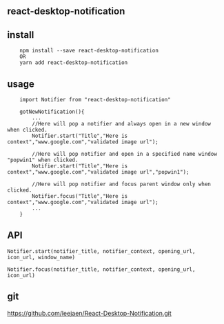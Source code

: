 ## react-desktop-notification

## install
```
	npm install --save react-desktop-notification
	OR
	yarn add react-desktop-notification
```

## usage
```
	import Notifier from "react-desktop-notification"

	gotNewNotification(){
		...
		//Here will pop a notifier and always open in a new window when clicked.
		Notifier.start("Title","Here is context","www.google.com","validated image url");

		//Here will pop notifier and open in a specified name window "popwin1" when clicked.
		Notifier.start("Title","Here is context","www.google.com","validated image url","popwin1");

		//Here will pop notifier and focus parent window only when clicked.
		Notifier.focus("Title","Here is context","www.google.com","validated image url");
		...
	}
```
## API
`Notifier.start(notifier_title, notifier_context, opening_url, icon_url, window_name)`

`Notifier.focus(notifier_title, notifier_context, opening_url, icon_url)`

## git

https://github.com/leejaen/React-Desktop-Notification.git
